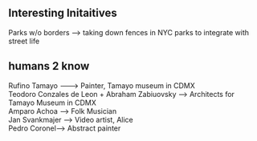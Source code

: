 
## Interesting Initaitives
Parks w/o borders --> taking down fences in NYC parks to integrate with street life


## humans 2 know 

Rufino Tamayo ---> Painter, Tamayo museum in CDMX  
Teodoro Conzales de Leon + Abraham Zabiuovsky --> Architects for Tamayo Museum in CDMX  
Amparo Achoa --> Folk Musician  
Jan Svankmajer --> Video artist, Alice  
Pedro Coronel--> Abstract painter   
